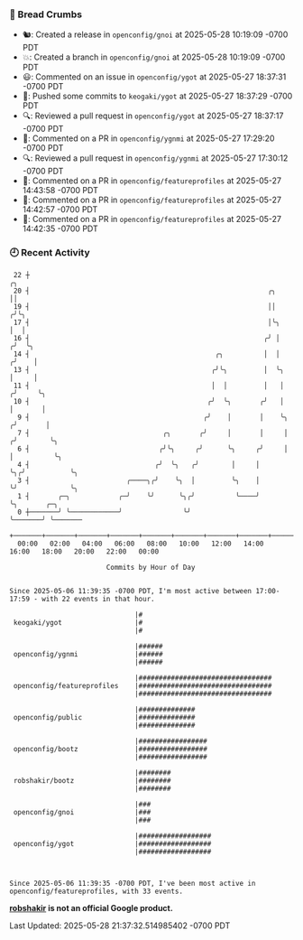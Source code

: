 ### 🍞 Bread Crumbs

 * 🐿: Created a release in `openconfig/gnoi` at 2025-05-28 10:19:09 -0700 PDT
 * 💥: Created a branch in `openconfig/gnoi` at 2025-05-28 10:19:09 -0700 PDT
 * 😃: Commented on an issue in `openconfig/ygot` at 2025-05-27 18:37:31 -0700 PDT
 * 🚢: Pushed some commits to `keogaki/ygot` at 2025-05-27 18:37:29 -0700 PDT
 * 🔍: Reviewed a pull request in  `openconfig/ygot` at 2025-05-27 18:37:17 -0700 PDT
 * 💬: Commented on a PR in  `openconfig/ygnmi` at 2025-05-27 17:29:20 -0700 PDT
 * 🔍: Reviewed a pull request in  `openconfig/ygnmi` at 2025-05-27 17:30:12 -0700 PDT
 * 💬: Commented on a PR in  `openconfig/featureprofiles` at 2025-05-27 14:43:58 -0700 PDT
 * 💬: Commented on a PR in  `openconfig/featureprofiles` at 2025-05-27 14:42:57 -0700 PDT
 * 💬: Commented on a PR in  `openconfig/featureprofiles` at 2025-05-27 14:42:35 -0700 PDT

### 🕘 Recent Activity
```
 22 ┼                                                                        ╭╮
 20 ┤                                                           ╭╮           ││
 19 ┤                                                           ││          ╭╯╰╮
 17 ┤                                                           │╰╮         │  │
 16 ┤                                                          ╭╯ │        ╭╯  ╰╮
 14 ┤                                              ╭╮          │  │       ╭╯    │
 13 ┤                                             ╭╯╰╮         │  ╰╮      │     │
 11 ┤                                             │  │         │   │     ╭╯     ╰╮
 10 ┤                                            ╭╯  ╰╮       ╭╯   │     │       │
  9 ┤                                           ╭╯    │       │    ╰╮   ╭╯       │
  7 ┤                                 ╭╮       ╭╯     │       │     │  ╭╯        ╰╮
  6 ┤                                ╭╯╰╮     ╭╯      ╰╮     ╭╯     │  │          ╰╮
  4 ┤                               ╭╯  ╰╮   ╭╯        │     │      ╰╮╭╯           ╰╮
  3 ┤                        ╭────╮╭╯    ╰╮  │         ╰╮    │       ╰╯             ╰╮
  1 ┤       ╭─╮            ╭─╯    ╰╯      ╰╮╭╯          ╰────╯                       ╰╮       ╭─╮
  0 ┼───────╯ ╰────────────╯               ╰╯                                         ╰───────╯ ╰───────
    +───────+───────+───────+───────+───────+───────+───────+───────+───────+───────+───────+───────+────
  00:00   02:00   04:00   06:00   08:00   10:00   12:00   14:00   16:00   18:00   20:00   22:00   00:00   

						Commits by Hour of Day


Since 2025-05-06 11:39:35 -0700 PDT, I'm most active between 17:00-17:59 - with 22 events in that hour.

```



```
                               |#
 keogaki/ygot                  |#
                               |#

                               |######
 openconfig/ygnmi              |######
                               |######

                               |#################################
 openconfig/featureprofiles    |#################################
                               |#################################

                               |##############
 openconfig/public             |##############
                               |##############

                               |#################
 openconfig/bootz              |#################
                               |#################

                               |########
 robshakir/bootz               |########
                               |########

                               |###
 openconfig/gnoi               |###
                               |###

                               |##################
 openconfig/ygot               |##################
                               |##################



Since 2025-05-06 11:39:35 -0700 PDT, I've been most active in openconfig/featureprofiles, with 33 events.

```
**[robshakir](mailto:robjs@google.com) is not an official Google product.**  


Last Updated: 2025-05-28 21:37:32.514985402 -0700 PDT
